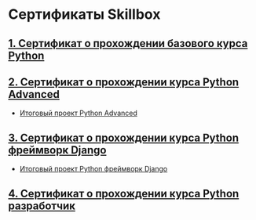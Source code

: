 # Сертификаты Skillbox
## [1. Сертификат о прохождении базового курса Python](images/python_basics.jpeg)

## [2. Сертификат о прохождении курса Python Advanced](images/Python_Advanced.jpeg)
   * [Итоговый проект Python Advanced](https://github.com/seriy-pa/python_advanced_diploma)

## [3. Сертификат о прохождении курса Python фреймворк Django](images/Python_Framework_Django.jpeg)
   * [Итоговый проект Python фреймворк Django](https://github.com/seriy-pa/python_django_diploma)

## [4. Сертификат о прохождении курса Python разработчик](images/Profession_%20Python_Developer.png)
